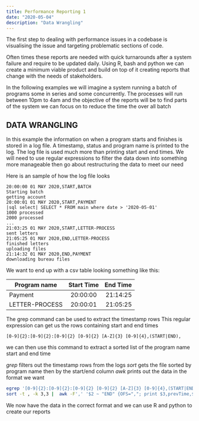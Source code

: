 ```yaml
---
title: Performance Reporting 1
date: "2020-05-04"
description: "Data Wrangling"
---
```

The first step to dealing with performance issues in a codebase is visualising the issue and targeting problematic sections of code. 

Often times these reports are needed with quick turnarounds after a system failure and require to be updated daily. Using R, bash and python we can create a minimum viable product and build on top of it creating reports that change with the needs of stakeholders.

In the following examples we will imagine a system running a batch of programs some in series and some concurrently. The processes will run between 10pm to 4am and the objective of the reports will be to find parts of the system we can focus on to reduce the time the over all batch

## DATA WRANGLING

In this example the information on when a program starts and finishes is stored in a log file. A timestamp, status and program name is printed to the log. The log file is used much more than printing start and end times. We will need to use regular expressions to filter the data down into something more manageable then go about restructuring the data to meet our need

Here is an sample of how the log file looks

```
20:00:00 01 MAY 2020,START,BATCH
Starting batch
getting account
20:00:01 01 MAY 2020,START,PAYMENT
|sql select| SELECT * FROM main where date > '2020-05-01'
1000 processed
2000 processed
...
21:03:25 01 MAY 2020,START,LETTER-PROCESS
sent letters
21:05:25 01 MAY 2020,END,LETTER-PROCESS
finished letters 
uploading files
21:14:32 01 MAY 2020,END,PAYMENT
downloading bureau files
```

We want to end up with a csv table looking something like this:

| Program name  | Start Time    | End Time  |
| ------------- |:-------------:| ---------:|
| Payment       | 20:00:00      | 21:14:25  |
| LETTER-PROCESS| 20:00:01      | 21:05:25  |

The grep command can be used to extract the timestamp rows
This regular expression can get us the rows containing start and end times

```
[0-9]{2}:[0-9]{2}:[0-9]{2} [0-9]{2} [A-Z]{3} [0-9]{4},(START|END),

```
we can then use this command to extract a sorted list of the program name start and end time

_grep_ filters out the timestamp rows from the logs
_sort_ gets the file sorted by program name then by the start/end column
_awk_ prints out the data in the format we want

```bash
egrep '[0-9]{2}:[0-9]{2}:[0-9]{2} [0-9]{2} [A-Z]{3} [0-9]{4},(START|END),' log.txt | 
sort -t , -k 3,3 |  awk -F',' '$2 ~ "END" {OFS=","; print $3,prevTime,$1}{prevTime=$1}' > data.txt

```
 We now have the data in the correct format and we can use R and python to create our reports 

